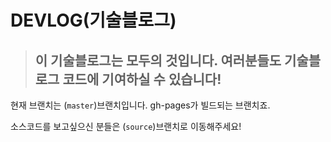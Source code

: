 # DEVLOG(기술블로그)
> ## 이 기술블로그는 모두의 것입니다. 여러분들도 기술블로그 코드에 기여하실 수 있습니다!

현재 브랜치는 (`master`)브랜치입니다. gh-pages가 빌드되는 브랜치죠.

소스코드를 보고싶으신 분들은 (`source`)브랜치로 이동해주세요!
